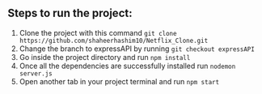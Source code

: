 ## Steps to run the project:
1. Clone the project with this command `git clone https://github.com/shaheerhashim10/Netflix_Clone.git`
2. Change the branch to expressAPI by running `git checkout expressAPI`
3. Go inside the project directory and run `npm install`
4. Once all the dependencies are successfully installed run `nodemon server.js`
5. Open another tab in your project terminal and run `npm start`

